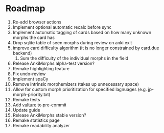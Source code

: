 # Roadmap

1. Re-add browser actions
2. Implement optional automatic recalc before sync
3. Implement automatic tagging of cards based on how many unknown morphs the card has
4. Drop sqlite table of seen morphs during review on anki exit
5. improve card difficulty algorithm (it is no longer constrained by card.due backend)
   1. Sum the difficulty of the individual morphs in the field
6. Release AnkiMorphs alpha-test version?
7. Remake highlighting feature
8. Fix undo-review
9. Implement spaCy
10. Remove intrinsic morphemizers (takes up unnecessary space)
11. Allow for custom morph prioritization for specified lagnuages (e.g. jp-morph-priority.txt)
12. Remake tests
13. Add [vulture](https://github.com/jendrikseipp/vulture) to pre-commit
14. Update guide
15. Release AnkiMorphs stable version?
16. Remake statistics page
17. Remake readability analyzer



